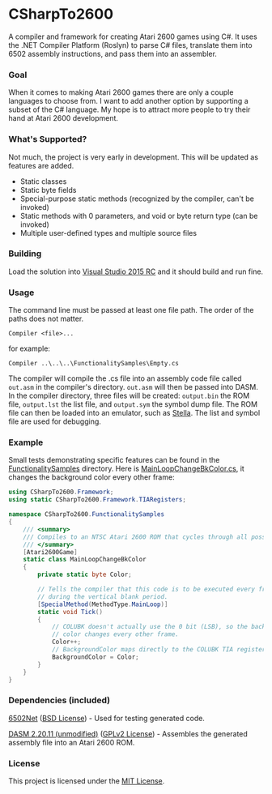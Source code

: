 # CSharpTo2600
A compiler and framework for creating Atari 2600 games using C#. It uses the .NET Compiler Platform (Roslyn) to parse C# files, translate them into 6502 assembly instructions, and pass them into an assembler.
### Goal
When it comes to making Atari 2600 games there are only a couple languages to choose from. I want to add another option by supporting a subset of the C# language. My hope is to attract more people to try their hand at Atari 2600 development.
### What's Supported?
Not much, the project is very early in development. This will be updated as features are added.

* Static classes
 * Static byte fields
 * Special-purpose static methods (recognized by the compiler, can't be invoked)
 * Static methods with 0 parameters, and void or byte return type (can be invoked)
* Multiple user-defined types and multiple source files

### Building
Load the solution into [Visual Studio 2015 RC](https://www.visualstudio.com/en-us/news/vs2015-vs) and it should build and run fine.
### Usage
The command line must be passed at least one file path. The order of the paths does not matter.

`Compiler <file>...`

for example:

`Compiler ..\..\..\FunctionalitySamples\Empty.cs`

The compiler will compile the .cs file into an assembly code file called `out.asm` in the compiler's directory. `out.asm` will then be passed into DASM. In the compiler directory, three files will be created: `output.bin` the ROM file, `output.lst` the list file, and `output.sym` the symbol dump file. The ROM file can then be loaded into an emulator, such as [Stella](http://stella.sourceforge.net/). The list and symbol file are used for debugging.
### Example
Small tests demonstrating specific features can be found in the [FunctionalitySamples](./FunctionalitySamples) directory. Here is [MainLoopChangeBkColor.cs](./FunctionalitySamples/MainLoopChangeBkColor.cs), it changes the background color every other frame:
```c#
using CSharpTo2600.Framework;
using static CSharpTo2600.Framework.TIARegisters;

namespace CSharpTo2600.FunctionalitySamples
{
    /// <summary>
    /// Compiles to an NTSC Atari 2600 ROM that cycles through all possible background colors.
    /// </summary>
    [Atari2600Game]
    static class MainLoopChangeBkColor
    {
        private static byte Color;

        // Tells the compiler that this code is to be executed every frame
        // during the vertical blank period.
        [SpecialMethod(MethodType.MainLoop)]
        static void Tick()
        {
            // COLUBK doesn't actually use the 0 bit (LSB), so the background
            // color changes every other frame.
            Color++;
            // BackgroundColor maps directly to the COLUBK TIA register.
            BackgroundColor = Color;
        }
    }
}
```
### Dependencies (included)
[6502Net](https://github.com/aaronmell/6502Net) ([BSD License](./Dependencies/6502Net/LICENSE)) - Used for testing generated code.

[DASM 2.20.11 (unmodified)](http://dasm-dillon.sourceforge.net/) ([GPLv2 License](./Dependencies/DASM/COPYING)) - Assembles the generated assembly file into an Atari 2600 ROM.

### License
This project is licensed under the [MIT License](./LICENSE.txt).
